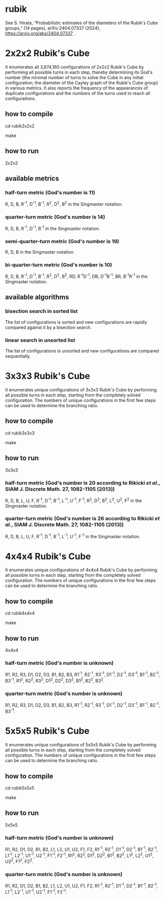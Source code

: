 # rubik

See S. Hirata, “Probabilistic estimates of the diameters of the Rubik's Cube groups,” (14 pages), arXiv:2404.07337 (2024), https://arxiv.org/abs/2404.07337 .

# 2x2x2 Rubik's Cube

It enumerates all 3,674,160 configurations of 2x2x2 Rubik's Cube by performing all possible turns in each step, thereby determining its God's number (the minimal number of turns to solve the Cube in any initial configuration; the diameter of the Cayley graph of the Rubik's Cube group) in various metrics. It also reports the frequency of the appearances of duplicate configurations and the numbers of the turns used to reach all configurations.

## how to compile
cd rubik2x2x2

make

## how to run
2x2x2

## available metrics

### half-turn metric (God's number is 11)
R, D, B, R<sup>-1</sup>, D<sup>-1</sup>, B<sup>-1</sup>, R<sup>2</sup>, D<sup>2</sup>, B<sup>2</sup> in the Singmaster notation.

### quarter-turn metric (God's number is 14)
R, D, B, R<sup>-1</sup>, D<sup>-1</sup>, B<sup>-1</sup> in the Singmaster notation.

### semi-quarter-turn metric (God's number is 19)
R, D, B in the Singmaster notation.

### bi-quarter-turn metric (God's number is 10)
R, D, B, R<sup>-1</sup>, D<sup>-1</sup>, B<sup>-1</sup>, R<sup>2</sup>, D<sup>2</sup>, B<sup>2</sup>, RD, R<sup>-1</sup>D<sup>-1</sup>, DB, D<sup>-1</sup>B<sup>-1</sup>, BR, B<sup>-1</sup>R<sup>-1</sup> in the Singmaster notation.

## available algorithms

### bisection search in sorted list
The list of configurations is sorted and new configurations are rapidly compared against it by a bisection search.

### linear search in unsorted list
The list of configurations is unsorted and new configurations are compared sequentially.

# 3x3x3 Rubik's Cube

It enumerates unique configurations of 3x3x3 Rubik's Cube by performing all possible turns in each step, starting from the completely solved configuration. The numbers of unique configurations in the first few steps can be used to determine the branching ratio.

## how to compile
cd rubik3x3x3

make

## how to run
3x3x3

### half-turn metric (God's number is 20 according to Rikicki <i>et al.</i>, SIAM J. Discrete Math. <b>27</b>, 1082-1105 (2013))
R, D, B, L, U, F, R<sup>-1</sup>, D<sup>-1</sup>, B<sup>-1</sup>, L<sup>-1</sup>, U<sup>-1</sup>, F<sup>-1</sup>, R<sup>2</sup>, D<sup>2</sup>, B<sup>2</sup>, L<sup>2</sup>, U<sup>2</sup>, F<sup>2</sup> in the Singmaster notation.

### quarter-turn metric (God's number is 26 according to Rikicki <i>et al.</i>, SIAM J. Discrete Math. <b>27</b>, 1082-1105 (2013))
R, D, B, L, U, F, R<sup>-1</sup>, D<sup>-1</sup>, B<sup>-1</sup>, L<sup>-1</sup>, U<sup>-1</sup>, F<sup>-1</sup> in the Singmaster notation.

# 4x4x4 Rubik's Cube

It enumerates unique configurations of 4x4x4 Rubik's Cube by performing all possible turns in each step, starting from the completely solved configuration. The numbers of unique configurations in the first few steps can be used to determine the branching ratio.

## how to compile
cd rubik4x4x4

make

## how to run
4x4x4

### half-turn metric (God's number is unknown)
R1, R2, R3, D1, D2, D3, B1, B2, B3, R1<sup>-1</sup>, R2<sup>-1</sup>, R3<sup>-1</sup>, D1<sup>-1</sup>, D2<sup>-1</sup>, D3<sup>-1</sup>, B1<sup>-1</sup>, B2<sup>-1</sup>, B3<sup>-1</sup>, R1<sup>2</sup>, R2<sup>2</sup>, R3<sup>2</sup>, D1<sup>2</sup>, D2<sup>2</sup>, D3<sup>2</sup>, B1<sup>2</sup>, B2<sup>2</sup>, B3<sup>2</sup>.

### quarter-turn metric (God's number is unknown)
R1, R2, R3, D1, D2, D3, B1, B2, B3, R1<sup>-1</sup>, R2<sup>-1</sup>, R3<sup>-1</sup>, D1<sup>-1</sup>, D2<sup>-1</sup>, D3<sup>-1</sup>, B1<sup>-1</sup>, B2<sup>-1</sup>, B3<sup>-1</sup>.

# 5x5x5 Rubik's Cube

It enumerates unique configurations of 5x5x5 Rubik's Cube by performing all possible turns in each step, starting from the completely solved configuration. The numbers of unique configurations in the first few steps can be used to determine the branching ratio.

## how to compile
cd rubik5x5x5

make

## how to run
5x5x5

### half-turn metric (God's number is unknown)
R1, R2, D1, D2, B1, B2, L1, L2, U1, U2, F1, F2, R1<sup>-1</sup>, R2<sup>-1</sup>, D1<sup>-1</sup>, D2<sup>-1</sup>, B1<sup>-1</sup>, B2<sup>-1</sup>, L1<sup>-1</sup>, L2<sup>-1</sup>, U1<sup>-1</sup>, U2<sup>-1</sup>, F1<sup>-1</sup>, F2<sup>-1</sup>, R1<sup>2</sup>, R2<sup>2</sup>, D1<sup>2</sup>, D2<sup>2</sup>, B1<sup>2</sup>, B2<sup>2</sup>, L1<sup>2</sup>, L2<sup>2</sup>, U1<sup>2</sup>, U2<sup>2</sup>, F1<sup>2</sup>, F2<sup>2</sup>.

### quarter-turn metric (God's number is unknown)
R1, R2, D1, D2, B1, B2, L1, L2, U1, U2, F1, F2, R1<sup>-1</sup>, R2<sup>-1</sup>, D1<sup>-1</sup>, D2<sup>-1</sup>, B1<sup>-1</sup>, B2<sup>-1</sup>, L1<sup>-1</sup>, L2<sup>-1</sup>, U1<sup>-1</sup>, U2<sup>-1</sup>, F1<sup>-1</sup>, F2<sup>-1</sup>.

